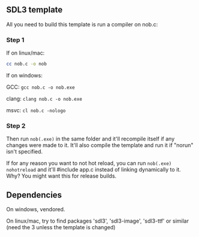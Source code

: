 ## SDL3 template

All you need to build this template is run a compiler on nob.c:

### Step 1
If on linux/mac:
```bash
cc nob.c -o nob
```

If on windows:

GCC: `gcc nob.c -o nob.exe`

clang: `clang nob.c -o nob.exe`

msvc: `cl nob.c -nologo`

### Step 2
Then run `nob(.exe)` in the same folder and it'll recompile itself if any changes were made to it. It'll also compile the template and run it if "norun" isn't specified.

If for any reason you want to not hot reload, you can run `nob(.exe) nohotreload` and it'll #include app.c instead of linking dynamically to it. Why? You might want this for release builds.

## Dependencies

On windows, vendored.

On linux/mac, try to find packages 'sdl3', 'sdl3-image', 'sdl3-ttf' or similar (need the 3 unless the template is changed)